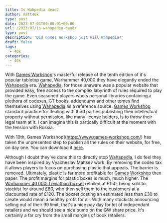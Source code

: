 ```yaml
---
title: Is Wahpedia dead?
author: matt40k
type: post
date: 2023-07-01T00:00:01+00:00
url: /2023/07/is-wahapedia-dead/
type: post
description: 'Did Games Workshop just kill Wahpedia?'
draft: false
tags: 
  - 40k
categories:
  - 40k
---
```

With [Games Workshop](https://www.games-workshop.com/)'s masterful release of the tenth edition of it's popular tabletop game, Warhammer 40,000 they have elegantly ended the [Wahapedia](https://wahapedia.ru) era. [Wahapedia](https://wahapedia.ru), for those unaware was a popular website that provided easy, free access to the complex labyrinth of rules required to play the game. Even seasoned players who's personal libraries containing a plethora of codexes, GT books, addendums and other tomes find themselves using [Wahapedia](https://wahapedia.ru) as a reference source. [Games Workshop](https://www.games-workshop.com/) standard practice for dealing with third parties publishing their intellectual property without permission, like many license holders, is to throw their legal team at it. I can imagine this is partically difficult at the moment with the tension with Russia. 

With 10th, Games Workshop](https://www.games-workshop.com/) has taken the unpresented step to publish all the rules on their website, for free, on day one. You can download it [here](https://www.warhammer-community.com/warhammer-40000-downloads/).

Although I doubt they've done this to directly stop [Wahapedia](https://wahapedia.ru), I do feel they have been inspired by Vyacheslav Maltsev work. By removing the codex tax it allows players to focus on purchasing plastic that appeals. The barrier is removed. Ultimately, plastic is far more profitable for [Games Workshop](https://www.games-workshop.com/) then paper. The profit margins for plastic boxes is much, much higher. The [Warhammer 40,000: Leviathan boxset](https://www.games-workshop.com/en-GB/warhammer-40000-leviathan-2023-eng) retailed at £150, being sold to stockist for around £80, who then sell them to the customers at a discounted rate of £120. The boxset costing an estimated less than £30 to create would mean a healthy profit for all. With many stockists announcing selling out of their 99 limit, that's a nice pay day for lot of independant retailers and we should see a nice bump on the GW share price. It's certainly a far cry from the small margins of book retailers.

